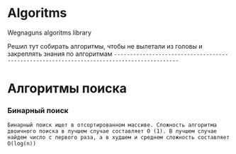 # Algoritms
Wegnaguns algoritms library

Решил тут собирать алгоритмы, чтобы не вылетали из головы и закреплять знания по алгоритмам
`------------------------------------------------------------------------------------------`
# Алгоритмы поиска
### Бинарный поиск
`Бинарный поиск ищет в отсортированном массиве.
Сложность алгоритма двоичного поиска в лучшем случае составляет O (1). В лучшем случае найдем число с первого раза, а в худшем и среднем сложность составляет O(log(n))`
